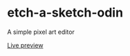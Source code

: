 # etch-a-sketch-odin
A simple pixel art editor

[Live preview](https://kr0issant.github.io/etch-a-sketch-odin/)
